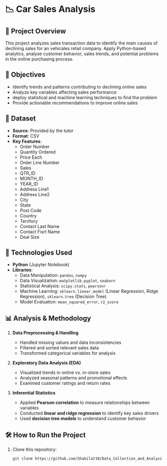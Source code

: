 # 📉 Car Sales Analysis  

## 📌 Project Overview  
This project analyzes sales transaction data to identify the main causes of declining sales for an vehicales retail company. Apply Python-based analytics, analyse customer behavior, 
sales trends, and potential problems in the online purchasing process.  

## 🎯 Objectives  
- Identify trends and patterns contributing to declining online sales  
- Analyze key variables affecting sales performance  
- deploy statistical and machine learning techniques to find the problem  
- Provide actionable recommendations to improve online sales  

## 📂 Dataset  
- **Source**: Provided by the tutor 
- **Format**: CSV  
- **Key Features**:  
  - Order Number  
  - Quantity Ordered  
  - Price Each
  - Order Line Number
  - Sales
  - QTR_ID
  - MONTH_ID
  - YEAR_ID
  - Address Line1
  - Address Line2
  - City
  - State
  - Post Code
  - Country
  - Territory
  - Contact Last Name
  - Contact Fisrt Name
  - Deal Size

## 🔧 Technologies Used  
- **Python** (Jupyter Notebook)  
- **Libraries**:  
  - Data Manipulation: `pandas`, `numpy`  
  - Data Visualization: `matplotlib.pyplot`, `seaborn`  
  - Statistical Analysis: `scipy.stats`, `pearsonr`  
  - Machine Learning: `sklearn.linear_model` (Linear Regression, Ridge Regression), `sklearn.tree` (Decision Tree)  
  - Model Evaluation: `mean_squared_error`, `r2_score`  

## 📊 Analysis & Methodology  
1. **Data Preprocessing & Handling**  
   - Handled missing values and data inconsistencies  
   - Filtered and sorted relevant sales data  
   - Transformed categorical variables for analysis  

2. **Exploratory Data Analysis (EDA)**  
   - Visualized trends in online vs. in-store sales  
   - Analyzed seasonal patterns and promotional effects  
   - Examined customer ratings and return rates  

3. **Inferential Statistics**  
   - Applied **Pearson correlation** to measure relationships between variables  
   - Conducted **linear and ridge regression** to identify key sales drivers  
   - Used **decision tree models** to understand customer behavior  

## 🛠 How to Run the Project  
1. Clone this repository:  
   ```bash
   git clone https://github.com/Shakilat10/Data_Collection_and_Analysis.git
